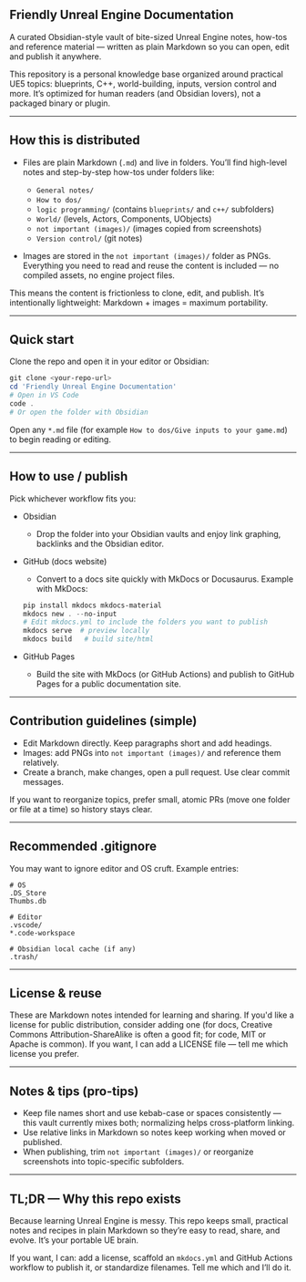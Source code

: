 ## Friendly Unreal Engine Documentation

A curated Obsidian-style vault of bite-sized Unreal Engine notes, how-tos and reference material — written as plain Markdown so you can open, edit and publish it anywhere.

This repository is a personal knowledge base organized around practical UE5 topics: blueprints, C++, world-building, inputs, version control and more. It’s optimized for human readers (and Obsidian lovers), not a packaged binary or plugin.

---

## How this is distributed

- Files are plain Markdown (`.md`) and live in folders. You’ll find high-level notes and step-by-step how-tos under folders like:
  - `General notes/`
  - `How to dos/`
  - `logic programming/` (contains `blueprints/` and `c++/` subfolders)
  - `World/` (levels, Actors, Components, UObjects)
  - `not important (images)/` (images copied from screenshots)
  - `Version control/` (git notes)

- Images are stored in the `not important (images)/` folder as PNGs. Everything you need to read and reuse the content is included — no compiled assets, no engine project files.

This means the content is frictionless to clone, edit, and publish. It’s intentionally lightweight: Markdown + images = maximum portability.

---

## Quick start

Clone the repo and open it in your editor or Obsidian:

```powershell
git clone <your-repo-url>
cd 'Friendly Unreal Engine Documentation'
# Open in VS Code
code .
# Or open the folder with Obsidian
```

Open any `*.md` file (for example `How to dos/Give inputs to your game.md`) to begin reading or editing.

---

## How to use / publish

Pick whichever workflow fits you:

- Obsidian
  - Drop the folder into your Obsidian vaults and enjoy link graphing, backlinks and the Obsidian editor.

- GitHub (docs website)
  - Convert to a docs site quickly with MkDocs or Docusaurus. Example with MkDocs:

  ```powershell
  pip install mkdocs mkdocs-material
  mkdocs new . --no-input
  # Edit mkdocs.yml to include the folders you want to publish
  mkdocs serve  # preview locally
  mkdocs build   # build site/html
  ```

- GitHub Pages
  - Build the site with MkDocs (or GitHub Actions) and publish to GitHub Pages for a public documentation site.

---

## Contribution guidelines (simple)

- Edit Markdown directly. Keep paragraphs short and add headings.
- Images: add PNGs into `not important (images)/` and reference them relatively.
- Create a branch, make changes, open a pull request. Use clear commit messages.

If you want to reorganize topics, prefer small, atomic PRs (move one folder or file at a time) so history stays clear.

---

## Recommended .gitignore

You may want to ignore editor and OS cruft. Example entries:

```
# OS
.DS_Store
Thumbs.db

# Editor
.vscode/
*.code-workspace

# Obsidian local cache (if any)
.trash/
```

---

## License & reuse

These are Markdown notes intended for learning and sharing. If you'd like a license for public distribution, consider adding one (for docs, Creative Commons Attribution-ShareAlike is often a good fit; for code, MIT or Apache is common). If you want, I can add a LICENSE file — tell me which license you prefer.

---

## Notes & tips (pro-tips)

- Keep file names short and use kebab-case or spaces consistently — this vault currently mixes both; normalizing helps cross-platform linking.
- Use relative links in Markdown so notes keep working when moved or published.
- When publishing, trim `not important (images)/` or reorganize screenshots into topic-specific subfolders.

---

## TL;DR — Why this repo exists

Because learning Unreal Engine is messy. This repo keeps small, practical notes and recipes in plain Markdown so they’re easy to read, share, and evolve. It’s your portable UE brain.

If you want, I can: add a license, scaffold an `mkdocs.yml` and GitHub Actions workflow to publish it, or standardize filenames. Tell me which and I’ll do it.
